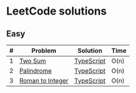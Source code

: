 # LeetCode solutions

## Easy

| #   | Problem                                                                         | Solution                                              | Time |
| --- | ------------------------------------------------------------------------------- | ----------------------------------------------------- | ---- |
| 1   | [Two Sum](https://leetcode.com/problems/two-sum/)                               | [TypeScript](./typescript/src/twoSum/README.md)       | O(n) |
| 2   | [Palindrome](https://leetcode.com/problems/palindrome-number/description/)      | [TypeScript](./typescript/src/isPalindrome/README.md) | O(n) |
| 3   | [Roman to Integer](https://leetcode.com/problems/roman-to-integer/description/) | [TypeScript](./typescript/src/romanToInt/README.md)   | O(n) |

